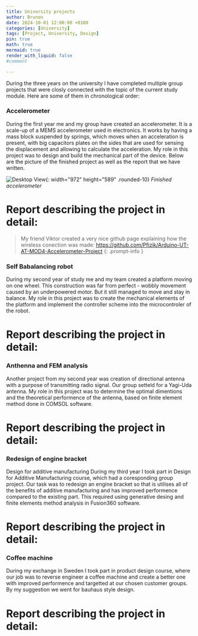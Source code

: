 ```yaml
---
title: University projects 
author: Brunon
date: 2024-10-01 12:00:00 +0100
categories: [University]
tags: [Project, University, Design]
pin: true
math: true
mermaid: true
render_with_liquid: false
#comment

---
```


During the three years on the university I have completed multiple group projects that were closly connected with the topic of the current study module. 
Here are some of them in chronological order: 

### Accelerometer 
During the first year me and my group have created an accelerometer. It is a scale-up of a MEMS accelerometer used in electronics. 
It works by having a mass block suspended by springs, which moves when an acceleration is present, with big capacitors plates on the sides that are used for sensing the displacement and allowing to calculate the acceleration. 
My role in this project was to design and build the mechanical part of the device. 
Below are the picture of the finished project as well as the report that we have written. 

![Desktop View](/assets/2022-07-11-Project-Accelerometer/Gyroscope.jpg){: width="972" height="589" .rounded-10}
_Finished accelerometer_

#  Report describing the project in detail:
<object data="/assets/2022-07-11-Project-Accelerometer/Mod4.pdf" width="792" height="589" type='application/pdf'> </object>

>My friend Viktor created a very nice github page explaining how the wireless conection was made: <https://github.com/Pfizik/Arduino-UT-AT-MOD4-Accelerometer-Project>
{: .prompt-info }

### Self Babalancing robot 
During my second year of study me and my team created a platform moving on one wheel. This construction was far from perfect - wobbly movement caused by an underpowered motor. But it still managed to move and stay in balance. 
My role in this project was to create the mechanical elements of the platform and implement the controller scheme into the microcontroler of the robot. 


# Report describing the project in detail:
<object data="/assets/2022-11-27-Project-self-balacing-robot/Mod5.pdf" width="792" height="589" type='application/pdf'> </object>



### Anthenna and FEM analysis
Another project from my second year was creation of directional antenna with a purpose of transmitting radio signal. Our group setteld for a Yagi-Uda antenna. 
My role in this project was to determine the optimal dimentions and the theoretical performence of the antenna, based on finite element method done in COMSOL software. 

# Report describing the project in detail:
<object data="/assets/2024-10-01-University-projects/Antenna.pdf" width="792" height="589" type='application/pdf'> </object>


### Redesign of engine bracket
Design for additive manufacturing
During my third year I took part in Design for Additive Manufacturing course, which had a coresponding group project. Our task was to redesign an engine bracket so that is utilises all of the benefits of additive manufacturing and has improved performence compared to the existing part. This required using generative desing and finite elements method analysis in Fusion360 software. 

# Report describing the project in detail:
<object data="/assets/2024-10-01-University-projects/DfAM_report_Group_1" width="792" height="589" type='application/pdf'> </object>


### Coffee machine 
During my exchange in Sweden I took part in product design course, where our job was to reverse engineer a coffee machine and create a better one with improved performence and targetted at our chosen customer groups. By my suggestion we went for bauhaus style design. 
# Report describing the project in detail:
<object data="/assets/2024-10-01-University-projects/MMF092_Report___v2" width="792" height="589" type='application/pdf'> </object>